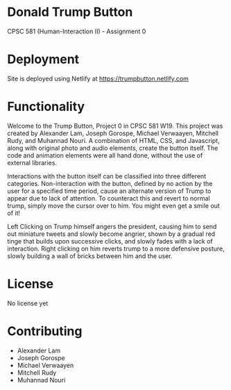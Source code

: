 # Donald Trump Button
CPSC 581 (Human-Interaction II) - Assignment 0

# Deployment
Site is deployed using Netlify at https://trumpbutton.netlify.com

# Functionality
Welcome to the Trump Button, Project 0 in CPSC 581 W19. This project was created by Alexander Lam, Joseph Gorospe, Michael Verwaayen, Mitchell Rudy, and Muhannad Nouri. A combination of HTML, CSS, and Javascript, along with original photo and audio elements, create the button itself. The code and animation elements were all hand done, without the use of external libraries.

Interactions with the button itself can be classified into three different categories. Non-interaction with the button, defined by no action by the user for a specified time period, cause an alternate version of Trump to appear due to lack of attention. To counteract this and revert to normal trump, simply move the cursor over to him. You might even get a smile out of it!

Left Clicking on Trump himself angers the president, causing him to send out miniature tweets and slowly become angrier, shown by a gradual red tinge that builds upon successive clicks, and slowly fades with a lack of interaction. Right clicking on him reverts trump to a more defensive posture, slowly building a wall of bricks between him and the user.


# License
No license yet

# Contributing
- Alexander Lam
- Joseph Gorospe
- Michael Verwaayen
- Mitchell Rudy
- Muhannad Nouri

